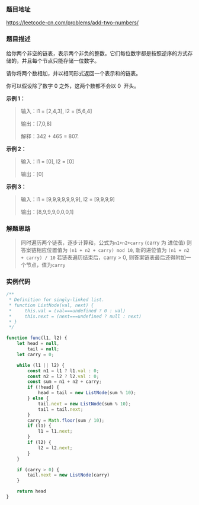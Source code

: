### 题目地址

https://leetcode-cn.com/problems/add-two-numbers/

### 题目描述

给你两个非空的链表，表示两个非负的整数。它们每位数字都是按照逆序的方式存储的，并且每个节点只能存储一位数字。

请你将两个数相加，并以相同形式返回一个表示和的链表。

你可以假设除了数字 0 之外，这两个数都不会以 0  开头。

**示例 1：**

> 输入：l1 = [2,4,3], l2 = [5,6,4]
>
> 输出：[7,0,8]
>
> 解释：342 + 465 = 807.

**示例 2：**

> 输入：l1 = [0], l2 = [0]
>
> 输出：[0]

**示例 3：**

> 输入：l1 = [9,9,9,9,9,9,9], l2 = [9,9,9,9]
>
> 输出：[8,9,9,9,0,0,0,1]

### 解题思路

> 同时遍历两个链表，逐步计算和，公式为`n1+n2+carry` (carry 为 进位值)
> 则答案链相应位置值为 `(n1 + n2 + carry) mod 10`, 新的进位值为 `(n1 + n2 + carry) / 10`
> 若链表遍历结束后，carry > 0, 则答案链表最后还得附加一个节点，值为`carry`

### 实例代码

```javascript
/**
 * Definition for singly-linked list.
 * function ListNode(val, next) {
 *     this.val = (val===undefined ? 0 : val)
 *     this.next = (next===undefined ? null : next)
 * }
 */

function func(l1, l2) {
	let head = null,
		tail = null;
	let carry = 0;

	while (l1 || l2) {
		const n1 = l1 ? l1.val : 0;
		const n2 = l2 ? l2.val : 0;
		const sum = n1 + n2 + carry;
		if (!head) {
			head = tail = new ListNode(sum % 10);
		} else {
			tail.next = new ListNode(sum % 10);
			tail = tail.next;
		}
		carry = Math.floor(sum / 10);
		if (l1) {
			l1 = l1.next;
		}
		if (l2) {
			l2 = l2.next;
		}
	}

    if (carry > 0) {
        tail.next = new ListNode(carry)
    }

    return head
}
```
